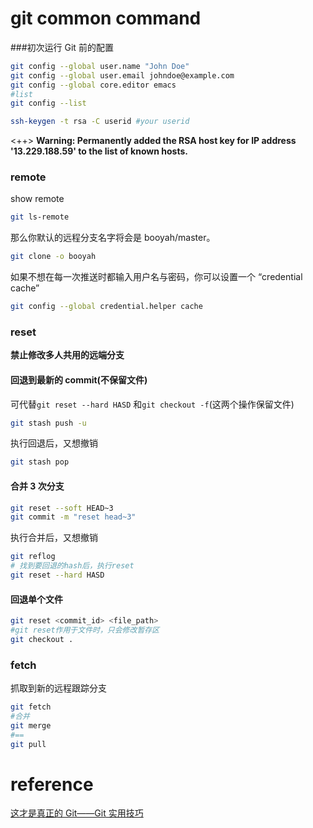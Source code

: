 # git common command

###初次运行 Git 前的配置

```bash
git config --global user.name "John Doe"
git config --global user.email johndoe@example.com
git config --global core.editor emacs
#list
git config --list
```

```bash
ssh-keygen -t rsa -C userid #your userid
```

<++>
**Warning: Permanently added the RSA host key for IP address '13.229.188.59' to the list of known hosts.**

### remote

show remote

```bash
git ls-remote
```

那么你默认的远程分支名字将会是 booyah/master。

```bash
git clone -o booyah
```

如果不想在每一次推送时都输入用户名与密码，你可以设置一个 “credential cache”

```bash
git config --global credential.helper cache
```

### reset

**禁止修改多人共用的远端分支**

#### 回退到最新的 commit(不保留文件)

可代替`git reset --hard HASD` 和`git checkout -f`(这两个操作保留文件)

```sh
git stash push -u

```

执行回退后，又想撤销

```sh
git stash pop
```

#### 合并 3 次分支

```sh
git reset --soft HEAD~3
git commit -m "reset head~3"
```

执行合并后，又想撤销

```sh
git reflog
# 找到要回退的hash后，执行reset
git reset --hard HASD
```

#### 回退单个文件

```bash
git reset <commit_id> <file_path>
#git reset作用于文件时，只会修改暂存区
git checkout .
```

### fetch

抓取到新的远程跟踪分支

```bash
git fetch
#合并
git merge
#==
git pull
```

# reference

[这才是真正的 Git——Git 实用技巧](https://zhuanlan.zhihu.com/p/192961726)
